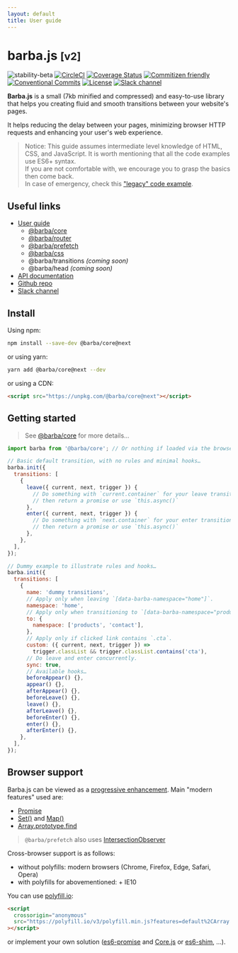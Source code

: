 ```yaml
---
layout: default
title: User guide
---
```


# barba.js <small>[v2]</small>

![stability-beta](https://img.shields.io/badge/stability-beta-lightgrey.svg?style=flat-square)
[![CircleCI](https://img.shields.io/circleci/project/github/barbajs/barba/master.svg?style=flat-square)](https://circleci.com/gh/barbajs/barba/tree/master)
[![Coverage Status](https://img.shields.io/coveralls/github/barbajs/barba/master.svg?style=flat-square)](https://coveralls.io/github/barbajs/barba?branch=master)
[![Commitizen friendly](https://img.shields.io/badge/commitizen-friendly-brightgreen.svg?style=flat-square)](http://commitizen.github.io/cz-cli/)
[![Conventional Commits](https://img.shields.io/badge/Conventional%20Commits-1.0.0-yellow.svg?style=flat-square)](https://conventionalcommits.org)
[![License](https://img.shields.io/badge/license-MIT-green.svg?style=flat-square)](https://github.com/barbajs/barba/blob/master/LICENSE)
[![Slack channel](https://img.shields.io/badge/slack-channel-purple.svg?style=flat-square&logo=slack)](https://barbajs.slack.com)

**Barba.js** is a small (7kb minified and compressed) and easy-to-use library that helps you creating fluid and smooth transitions between your website's pages.

It helps reducing the delay between your pages, minimizing browser HTTP requests and enhancing your user's web experience.

> Notice: This guide assumes intermediate level knowledge of HTML, CSS, and JavaScript.
> It is worth mentioning that all the code examples use ES6+ syntax.<br>
> If you are not comfortable with, we encourage you to grasp the basics then come back.<br>
> In case of emergency, check this ["legacy" code example](legacy.md).

## Useful links

- [User guide](https://barba.js.org/docs/v2/user/)
  - [@barba/core](https://barba.js.org/docs/v2/user/core.html)
  - [@barba/router](https://barba.js.org/docs/v2/user/router.html)
  - [@barba/prefetch](https://barba.js.org/docs/v2/user/prefetch.html)
  - [@barba/css](https://barba.js.org/docs/v2/user/css.html)
  - @barba/transitions _(coming soon)_
  - @barba/head _(coming soon)_
- [API documentation](https://barba.js.org/docs/v2/api/)
- [Github repo](https://github.com/barbajs/barba)
- [Slack channel](https://barbajs.slack.com)

## Install

Using npm:

```sh
npm install --save-dev @barba/core@next
```

or using yarn:

```sh
yarn add @barba/core@next --dev
```

or using a CDN:

```html
<script src="https://unpkg.com/@barba/core@next"></script>
```

## Getting started

> See [@barba/core](https://barba.js.org/docs/v2/user/core.html) for more details…

```js
import barba from '@barba/core'; // Or nothing if loaded via the browser

// Basic default transition, with no rules and minimal hooks…
barba.init({
  transitions: [
    {
      leave({ current, next, trigger }) {
        // Do something with `current.container` for your leave transition
        // then return a promise or use `this.async()`
      },
      enter({ current, next, trigger }) {
        // Do something with `next.container` for your enter transition
        // then return a promise or use `this.async()`
      },
    },
  ],
});

// Dummy example to illustrate rules and hooks…
barba.init({
  transitions: [
    {
      name: 'dummy transitions',
      // Apply only when leaving `[data-barba-namespace="home"]`.
      namespace: 'home',
      // Apply only when transitioning to `[data-barba-namespace="products | contact"]`.
      to: {
        namespace: ['products', 'contact'],
      },
      // Apply only if clicked link contains `.cta`.
      custom: ({ current, next, trigger }) =>
        trigger.classList && trigger.classList.contains('cta'),
      // Do leave and enter concurrently.
      sync: true,
      // Available hooks…
      beforeAppear() {},
      appear() {},
      afterAppear() {},
      beforeLeave() {},
      leave() {},
      afterLeave() {},
      beforeEnter() {},
      enter() {},
      afterEnter() {},
    },
  ],
});
```

## Browser support

Barba.js can be viewed as a [progressive enhancement](https://www.smashingmagazine.com/2009/04/progressive-enhancement-what-it-is-and-how-to-use-it/).
Main "modern features" used are:

- [Promise](https://developer.mozilla.org/en-US/docs/Web/JavaScript/Reference/Global_Objects/Promise)
- [Set()](https://developer.mozilla.org/en-US/docs/Web/JavaScript/Reference/Global_Objects/Set) and [Map()](https://developer.mozilla.org/en-US/docs/Web/JavaScript/Reference/Global_Objects/Map)
- [Array.prototype.find](https://developer.mozilla.org/en-US/docs/Web/JavaScript/Reference/Global_Objects/Array/find)

> `@barba/prefetch` also uses [IntersectionObserver](https://developer.mozilla.org/en-US/docs/Web/API/Intersection_Observer_API)

Cross-browser support is as follows:

- without polyfills: modern browsers (Chrome, Firefox, Edge, Safari, Opera)
- with polyfills for abovementioned: + IE10

You can use [polyfill.io](https://polyfill.io/v3/):

```html
<script
  crossorigin="anonymous"
  src="https://polyfill.io/v3/polyfill.min.js?features=default%2CArray.prototype.find%2CIntersectionObserver"
></script>
```

or implement your own solution ([es6-promise](https://github.com/stefanpenner/es6-promise) and [Core.js](https://github.com/zloirock/core-js) or [es6-shim](https://github.com/paulmillr/es6-shim/blob/master/README.md), …).
